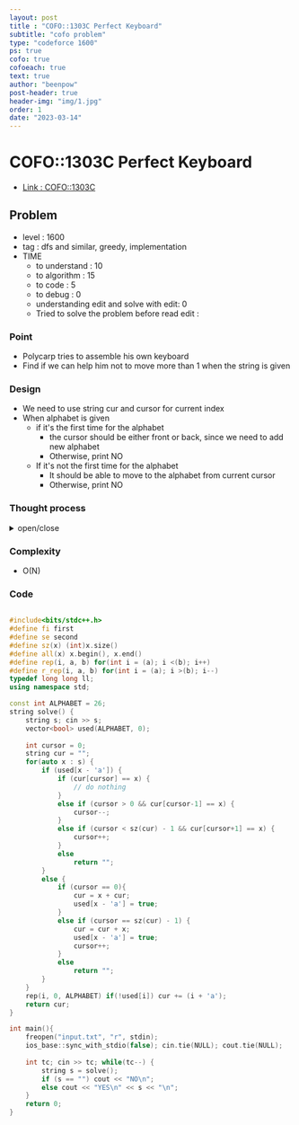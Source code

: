 ```yaml
---
layout: post
title : "COFO::1303C Perfect Keyboard"
subtitle: "cofo problem"
type: "codeforce 1600"
ps: true
cofo: true
cofoeach: true
text: true
author: "beenpow"
post-header: true
header-img: "img/1.jpg"
order: 1
date: "2023-03-14"
---
```

# COFO::1303C Perfect Keyboard
- [Link : COFO::1303C](https://codeforces.com/contest/1303/problem/C)


## Problem 

- level : 1600
- tag : dfs and similar, greedy, implementation
- TIME
  - to understand    : 10
  - to algorithm     : 15
  - to code          : 5
  - to debug         : 0
  - understanding edit and solve with edit: 0
  - Tried to solve the problem before read edit : 

### Point
- Polycarp tries to assemble his own keyboard
- Find if we can help him not to move more than 1 when the string is given

### Design
- We need to use string cur and cursor for current index
- When alphabet is given
  - if it's the first time for the alphabet
    - the cursor should be either front or back, since we need to add new alphabet
    - Otherwise, print NO
  - If it's not the first time for the alphabet
    - It should be able to move to the alphabet from current cursor
    - Otherwise, print NO

### Thought process

<details>
<summary> open/close </summary>

<!-- above empty line should exist -->

<pre>
1 <= |s| <= 200


무조건 정해지지않나?

어려운 구석이 있을듯
어디일까?


안되는 경우는 언제일까?
일일이 insert 해가면서 해야할듯
-> 정확히는 맨 앞 혹은 맨 뒤에만 뭐가 더해짐
-> 중간에 삽입되는 경우는 없음

</pre>

</details>

### Complexity
- O(N)

### Code

```cpp

#include<bits/stdc++.h>
#define fi first
#define se second
#define sz(x) (int)x.size()
#define all(x) x.begin(), x.end()
#define rep(i, a, b) for(int i = (a); i <(b); i++)
#define r_rep(i, a, b) for(int i = (a); i >(b); i--)
typedef long long ll;
using namespace std;

const int ALPHABET = 26;
string solve() {
    string s; cin >> s;
    vector<bool> used(ALPHABET, 0);
    
    int cursor = 0;
    string cur = "";
    for(auto x : s) {
        if (used[x - 'a']) {
            if (cur[cursor] == x) {
                // do nothing
            }
            else if (cursor > 0 && cur[cursor-1] == x) {
                cursor--;
            }
            else if (cursor < sz(cur) - 1 && cur[cursor+1] == x) {
                cursor++;
            }
            else
                return "";
        }
        else {
            if (cursor == 0){
                cur = x + cur;
                used[x - 'a'] = true;
            }
            else if (cursor == sz(cur) - 1) {
                cur = cur + x;
                used[x - 'a'] = true;
                cursor++;
            }
            else
                return "";
        }
    }
    rep(i, 0, ALPHABET) if(!used[i]) cur += (i + 'a');
    return cur;
}

int main(){
    freopen("input.txt", "r", stdin);
    ios_base::sync_with_stdio(false); cin.tie(NULL); cout.tie(NULL);
    
    int tc; cin >> tc; while(tc--) {
        string s = solve();
        if (s == "") cout << "NO\n";
        else cout << "YES\n" << s << "\n";
    }
    return 0;
}
```
